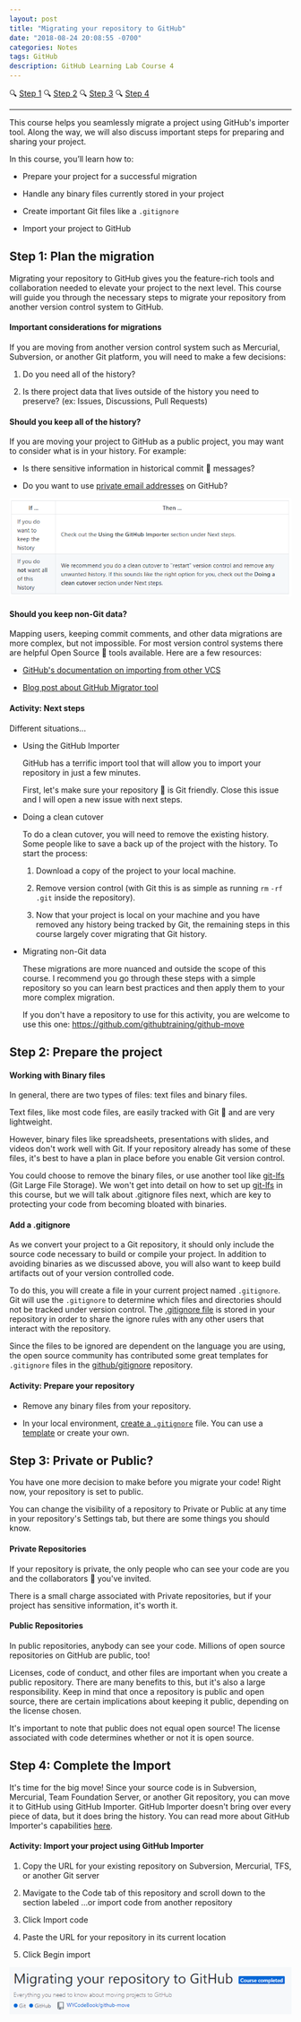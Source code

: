 ```yaml
---
layout: post
title: "Migrating your repository to GitHub"
date: "2018-08-24 20:08:55 -0700"
categories: Notes
tags: GitHub
description: GitHub Learning Lab Course 4
---
```


🔍 [Step 1](#step-1) 🔍 [Step 2](#step-2) 🔍 [Step 3](#step-3) 🔍 [Step 4](#step-4)

---

This course helps you seamlessly migrate a project using GitHub's importer tool. Along the way, we will also discuss important steps for preparing and sharing your project.

In this course, you’ll learn how to:

  - Prepare your project for a successful migration

  - Handle any binary files currently stored in your project

  - Create important Git files like a `.gitignore`

  - Import your project to GitHub

## Step 1: Plan the migration

Migrating your repository to GitHub gives you the feature-rich tools and collaboration needed to elevate your project to the next level. This course will guide you through the necessary steps to migrate your repository from another version control system to GitHub.

#### Important considerations for migrations

If you are moving from another version control system such as Mercurial, Subversion, or another Git platform, you will need to make a few decisions:

  1. Do you need all of the history?

  2. Is there project data that lives outside of the history you need to preserve? (ex: Issues, Discussions, Pull Requests)

#### Should you keep all of the history?

If you are moving your project to GitHub as a public project, you may want to consider what is in your history. For example:

  - Is there sensitive information in historical commit 📖 messages?

  - Do you want to use [private email addresses](https://help.github.com/articles/setting-your-commit-email-address-on-github/) on GitHub?

![Course 4](/pic/GH4.PNG)

#### Should you keep non-Git data?

Mapping users, keeping commit comments, and other data migrations are more complex, but not impossible. For most version control systems there are helpful Open Source 📖 tools available. Here are a few resources:

  - [GitHub's documentation on importing from other VCS](https://help.github.com/enterprise/2.12/admin/guides/migrations/importing-data-from-third-party-version-control-systems/)

  - [Blog post about GitHub Migrator tool](https://blog.github.com/2016-02-11-migrate-your-code-with-the-github-importer/)

#### Activity: Next steps

Different situations...

- Using the GitHub Importer

  GitHub has a terrific import tool that will allow you to import your repository in just a few minutes.

  First, let's make sure your repository 📖 is Git friendly. Close this issue and I will open a new issue with next steps.

- Doing a clean cutover

  To do a clean cutover, you will need to remove the existing history. Some people like to save a back up of the project with the history. To start the process:

  1. Download a copy of the project to your local machine.

  2. Remove version control (with Git this is as simple as running `rm` `-rf` `.git` inside the repository).

  3. Now that your project is local on your machine and you have removed any history being tracked by Git, the remaining steps in this course largely cover migrating that Git history.

- Migrating non-Git data

  These migrations are more nuanced and outside the scope of this course. I recommend you go through these steps with a simple repository so you can learn best practices and then apply them to your more complex migration.

  If you don't have a repository to use for this activity, you are welcome to use this one: https://github.com/githubtraining/github-move

## Step 2: Prepare the project

#### Working with Binary files

In general, there are two types of files: text files and binary files.

Text files, like most code files, are easily tracked with Git 📖 and are very lightweight.

However, binary files like spreadsheets, presentations with slides, and videos don't work well with Git. If your repository already has some of these files, it's best to have a plan in place before you enable Git version control.

You could choose to remove the binary files, or use another tool like [git-lfs](https://git-lfs.github.com/) (Git Large File Storage). We won't get into detail on how to set up [git-lfs](https://git-lfs.github.com/) in this course, but we will talk about .gitignore files next, which are key to protecting your code from becoming bloated with binaries.

#### Add a .gitignore

As we convert your project to a Git repository, it should only include the source code necessary to build or compile your project. In addition to avoiding binaries as we discussed above, you will also want to keep build artifacts out of your version controlled code.

To do this, you will create a file in your current project named `.gitignore`. Git will use the `.gitignore` to determine which files and directories should not be tracked under version control. The [.gitignore file](https://help.github.com/articles/ignoring-files/) is stored in your repository in order to share the ignore rules with any other users that interact with the repository.

Since the files to be ignored are dependent on the language you are using, the open source community has contributed some great templates for `.gitignore` files in the [github/gitignore](https://github.com/github/gitignore) repository.

#### Activity: Prepare your repository

  - Remove any binary files from your repository.

  - In your local environment, [create a `.gitignore`](https://help.github.com/articles/ignoring-files/) file. You can use a [template](https://github.com/github/gitignore) or create your own.

## Step 3: Private or Public?

You have one more decision to make before you migrate your code! Right now, your repository is set to public.

You can change the visibility of a repository to Private or Public at any time in your repository's Settings tab, but there are some things you should know.

#### Private Repositories

If your repository is private, the only people who can see your code are you and the collaborators 📖 you've invited.

There is a small charge associated with Private repositories, but if your project has sensitive information, it's worth it.

#### Public Repositories

In public repositories, anybody can see your code. Millions of open source repositories on GitHub are public, too!

Licenses, code of conduct, and other files are important when you create a public repository. There are many benefits to this, but it's also a large responsibility. Keep in mind that once a repository is public and open source, there are certain implications about keeping it public, depending on the license chosen.

It's important to note that public does not equal open source! The license associated with code determines whether or not it is open source.

## Step 4: Complete the Import

It's time for the big move! Since your source code is in Subversion, Mercurial, Team Foundation Server, or another Git repository, you can move it to GitHub using GitHub Importer. GitHub Importer doesn't bring over every piece of data, but it does bring the history. You can read more about GitHub Importer's capabilities [here](https://help.github.com/articles/about-github-importer/).

#### Activity: Import your project using GitHub Importer

  1. Copy the URL for your existing repository on Subversion, Mercurial, TFS, or another Git server

  2. Mavigate to the Code tab of this repository and scroll down to the section labeled …or import code from another repository

  3. Click Import code

  4. Paste the URL for your repository in its current location

  5. Click Begin import


![GitHub Course 4 Completed](/pic/GHcourse4.PNG)
